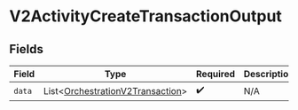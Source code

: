 # V2ActivityCreateTransactionOutput


## Fields

| Field                                                                                  | Type                                                                                   | Required                                                                               | Description                                                                            |
| -------------------------------------------------------------------------------------- | -------------------------------------------------------------------------------------- | -------------------------------------------------------------------------------------- | -------------------------------------------------------------------------------------- |
| `data`                                                                                 | List\<[OrchestrationV2Transaction](../../models/shared/OrchestrationV2Transaction.md)> | :heavy_check_mark:                                                                     | N/A                                                                                    |